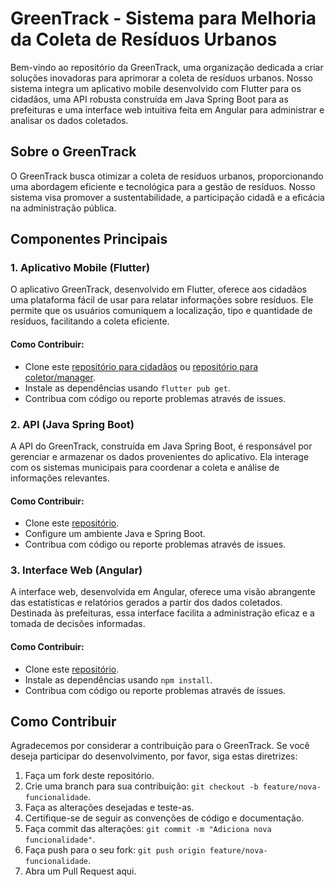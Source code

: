 # GreenTrack - Sistema para Melhoria da Coleta de Resíduos Urbanos

Bem-vindo ao repositório da GreenTrack, uma organização dedicada a criar soluções inovadoras para aprimorar a coleta de resíduos urbanos. Nosso sistema integra um aplicativo mobile desenvolvido com Flutter para os cidadãos, uma API robusta construída em Java Spring Boot para as prefeituras e uma interface web intuitiva feita em Angular para administrar e analisar os dados coletados.

## Sobre o GreenTrack

O GreenTrack busca otimizar a coleta de resíduos urbanos, proporcionando uma abordagem eficiente e tecnológica para a gestão de resíduos. Nosso sistema visa promover a sustentabilidade, a participação cidadã e a eficácia na administração pública.

## Componentes Principais

### 1. Aplicativo Mobile (Flutter)

O aplicativo GreenTrack, desenvolvido em Flutter, oferece aos cidadãos uma plataforma fácil de usar para relatar informações sobre resíduos. Ele permite que os usuários comuniquem a localização, tipo e quantidade de resíduos, facilitando a coleta eficiente.

#### Como Contribuir:
- Clone este [repositório para cidadãos](https://github.com/Greentrack-temp/citizen-mobile-app.git) ou [repositório para coletor/manager](https://github.com/Greentrack-temp/collector-mobile-app.git).
- Instale as dependências usando `flutter pub get`.
- Contribua com código ou reporte problemas através de issues.

### 2. API (Java Spring Boot)

A API do GreenTrack, construída em Java Spring Boot, é responsável por gerenciar e armazenar os dados provenientes do aplicativo. Ela interage com os sistemas municipais para coordenar a coleta e análise de informações relevantes.

#### Como Contribuir:
- Clone este [repositório](https://github.com/Greentrack-temp/rest-api.git).
- Configure um ambiente Java e Spring Boot.
- Contribua com código ou reporte problemas através de issues.

### 3. Interface Web (Angular)

A interface web, desenvolvida em Angular, oferece uma visão abrangente das estatísticas e relatórios gerados a partir dos dados coletados. Destinada às prefeituras, essa interface facilita a administração eficaz e a tomada de decisões informadas.

#### Como Contribuir:

- Clone este [repositório](https://github.com/Greentrack-temp/web-app.git).
- Instale as dependências usando `npm install`.
- Contribua com código ou reporte problemas através de issues.

## Como Contribuir

Agradecemos por considerar a contribuição para o GreenTrack. Se você deseja participar do desenvolvimento, por favor, siga estas diretrizes:

1. Faça um fork deste repositório.
2. Crie uma branch para sua contribuição: `git checkout -b feature/nova-funcionalidade`.
3. Faça as alterações desejadas e teste-as.
4. Certifique-se de seguir as convenções de código e documentação.
5. Faça commit das alterações: `git commit -m "Adiciona nova funcionalidade"`.
6. Faça push para o seu fork: `git push origin feature/nova-funcionalidade`.
7. Abra um Pull Request aqui.
